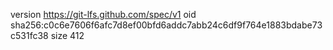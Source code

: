 version https://git-lfs.github.com/spec/v1
oid sha256:c0c6e7606f6afc7d8ef00bfd6addc7abb24c6df9f764e1883bdabe73c531fc38
size 412
